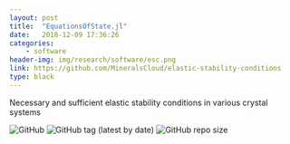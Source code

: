 ```yaml
---
layout: post
title:  "EquationsOfState.jl"
date:   2018-12-09 17:36:26
categories: 
    - software
header-img: img/research/software/esc.png
link: https://github.com/MineralsCloud/elastic-stability-conditions
type: black
---
```


Necessary and sufficient elastic stability conditions in various crystal systems

 
<p>
    <img alt="GitHub" src="https://img.shields.io/github/license/MineralsCloud/elastic-stability-conditions.svg">
    <img alt="GitHub tag (latest by date)" src="https://img.shields.io/github/tag-date/MineralsCloud/elastic-stability-conditions.svg">
    <img alt="GitHub repo size" src="https://img.shields.io/github/repo-size/MineralsCloud/elastic-stability-conditions.svg">
</p>